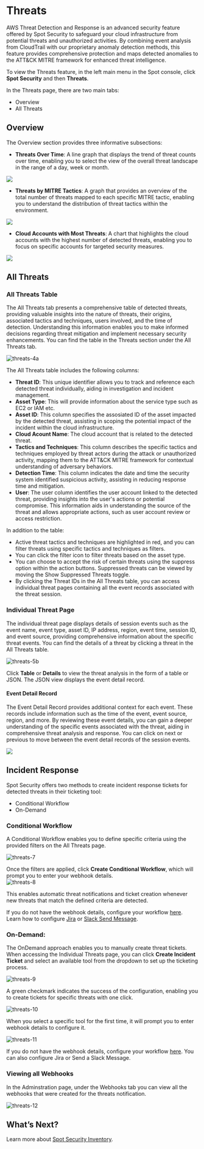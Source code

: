 # Threats

AWS Threat Detection and Response is an advanced security feature offered by Spot Security to safeguard your cloud infrastructure from potential threats and unauthorized activities. By combining event analysis from CloudTrail with our proprietary anomaly detection methods, this feature provides comprehensive protection and maps detected anomalies to the ATT&CK MITRE framework for enhanced threat intelligence.

To view the Threats feature, in the left main menu in the Spot console, click **Spot Security** and then **Threats**.

In the Threats page, there are two main tabs:  

* Overview
* All Threats

## Overview

The Overview section provides three informative subsections:

* **Threats Over Time**: A line graph that displays the trend of threat counts over time, enabling you to select the view of the overall threat landscape in the range of a day, week or month.

<img src="/spot-security/_media/threats-1.png" />  

* **Threats by MITRE Tactics**: A graph that provides an overview of the total number of threats mapped to each specific MITRE tactic, enabling you to understand the distribution of threat tactics within the environment.

<img src="/spot-security/_media/threats-2.png" />

* **Cloud Accounts with Most Threats**: A chart that highlights the cloud accounts with the highest number of detected threats, enabling you to focus on specific accounts for targeted security measures.

<img src="/spot-security/_media/threats-3.png" />

## All Threats

### All Threats Table

The All Threats tab presents a comprehensive table of detected threats, providing valuable insights into the nature of threats, their origins, associated tactics and techniques, users involved, and the time of detection. Understanding this information enables you to make informed decisions regarding threat mitigation and implement necessary security enhancements.
You can find the table in the Threats section under the All Threats tab.

![threats-4a](https://github.com/spotinst/help/assets/106514736/2e66b65d-2433-4a50-9e86-27c34d0380ce)

The All Threats table includes the following columns:

* **Threat ID**: This unique identifier allows you to track and reference each detected threat individually, aiding in investigation and incident management.
* **Asset Type**: This will provide information about the service type such as EC2 or IAM etc.
* **Asset ID**: This column specifies the assosiated ID of the asset impacted by the detected threat, assisting in scoping the potential impact of the incident within the cloud infrastructure. 
* **Cloud Acount Name**: The cloud account that is related to the detected threat.  
* **Tactics and Techniques**: This column describes the specific tactics and techniques employed by threat actors during the attack or unauthorized activity, mapping them to the ATT&CK MITRE framework for contextual understanding of adversary behaviors. 
* **Detection Time**: This column indicates the date and time the security system identified suspicious activity, assisting in reducing response time and mitigation. 
* **User**: The user column identifies the user account linked to the detected threat, providing insights into the user's actions or potential compromise. This information aids in understanding the source of the threat and allows appropriate actions, such as user account review or access restriction.   

In addition to the table:

* Active threat tactics and techniques are highlighted in red, and you can filter threats using specific tactics and techniques as filters. 
* You can click the filter icon to filter threats based on the asset type. 
* You can choose to accept the risk of certain threats using the suppress option within the action buttons. Suppressed threats can be viewed by moving the Show Suppressed Threats toggle. 
* By clicking the Threat IDs in the All Threats table, you can access individual threat pages containing all the event records associated with the threat session. 

### Individual Threat Page

The individual threat page displays details of session events such as the event name, event type, asset ID, IP address, region, event time, session ID, and event source, providing comprehensive information about the specific threat events.
You can find the details of a threat by clicking a threat in the All Threats table.  

![threats-5b](https://github.com/spotinst/help/assets/106514736/575a454d-fcdd-4662-b812-e9e8b90dd73c)

Click **Table** or **Details** to view the threat analysis in the form of a table or JSON. The JSON view displays the event detail record.  

#### Event Detail Record  

The Event Detail Record provides additional context for each event. These records include information such as the time of the event, event source, region, and more. By reviewing these event details, you can gain a deeper understanding of the specific events associated with the threat, aiding in comprehensive threat analysis and response. You can click on next or previous to move between the event detail records of the session events.

<img src="/spot-security/_media/threats-6.png" />

## Incident Response 

Spot Security offers two methods to create incident response tickets for detected threats in their ticketing tool: 

* Conditional Workflow 
* On-Demand  

### Conditional Workflow 

A Conditional Workflow enables you to define specific criteria using the provided filters on the All Threats page.  

![threats-7](https://github.com/spotinst/help/assets/106514736/43ef3553-2e11-476e-b975-92439ddd429f)

Once the filters are applied, click **Create Conditional Workflow**, which will prompt you to enter your webhook details.  
![threats-8](https://github.com/spotinst/help/assets/106514736/5054c630-d9dc-48ef-958e-1a9016755b8f)


This enables automatic threat notifications and ticket creation whenever new threats that match the defined criteria are detected. 

If you do not have the webhook details, configure your workflow [here](https://docs.spot.io/spot-connect/integrations/spot_security?id=spot-security-webhook). Learn how to configure [Jira](https://docs.spot.io/spot-connect/integrations/jira) or [Slack Send Message](https://docs.spot.io/spot-connect/integrations/slack).  

### On-Demand: 

The OnDemand approach enables you to manually create threat tickets. When accessing the Individual Threats page, you can click **Create Incident Ticket** and select an available tool from the dropdown to set up the ticketing process.  

![threats-9](https://github.com/spotinst/help/assets/106514736/ed7753b5-b9dc-4437-b42c-816e7f13f682)

A green checkmark indicates the success of the configuration, enabling you to create tickets for specific threats with one click. 

![threats-10](https://github.com/spotinst/help/assets/106514736/7c092b95-e856-4512-9638-c3b53171ae46)

When you select a specific tool for the first time, it will prompt you to enter webhook details to configure it.  

![threats-11](https://github.com/spotinst/help/assets/106514736/08de46f2-5fff-4186-bd46-7863f53cb1a1)

If you do not have the webhook details, configure your workflow [here](https://docs.spot.io/spot-connect/integrations/spot_security?id=spot-security-webhook). You can also configure Jira or Send a Slack Message.  

### Viewing all Webhooks 

In the Adminstration page, under the Webhooks tab you can view all the webhooks that were created for the threats notification.  

![threats-12](https://github.com/spotinst/help/assets/106514736/913a4923-5234-4ea1-bef4-11bc38de5009)

## What’s Next?

Learn more about [Spot Security Inventory](spot-security/features/inventory).
